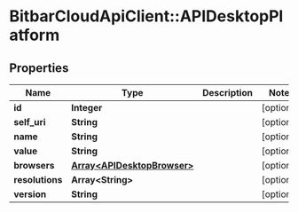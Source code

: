 # BitbarCloudApiClient::APIDesktopPlatform

## Properties
Name | Type | Description | Notes
------------ | ------------- | ------------- | -------------
**id** | **Integer** |  | [optional] 
**self_uri** | **String** |  | [optional] 
**name** | **String** |  | [optional] 
**value** | **String** |  | [optional] 
**browsers** | [**Array&lt;APIDesktopBrowser&gt;**](APIDesktopBrowser.md) |  | [optional] 
**resolutions** | **Array&lt;String&gt;** |  | [optional] 
**version** | **String** |  | [optional] 

